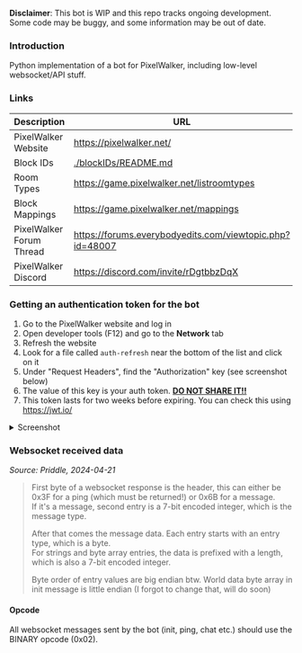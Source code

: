 **Disclaimer**: This bot is WIP and this repo tracks ongoing development. Some code may be buggy, and some information may be out of date.

### Introduction
Python implementation of a bot for PixelWalker, including low-level websocket/API stuff.

### Links
| Description              | URL                                                      |
|--------------------------|----------------------------------------------------------|
| PixelWalker Website      | https://pixelwalker.net/                                 |
| Block IDs                | [./blockIDs/README.md](./blockIDs/blockList)             |
| Room Types               | https://game.pixelwalker.net/listroomtypes               |
| Block Mappings           | https://game.pixelwalker.net/mappings                    |
| PixelWalker Forum Thread | https://forums.everybodyedits.com/viewtopic.php?id=48007 |
| PixelWalker Discord      | https://discord.com/invite/rDgtbbzDqX                    |

### Getting an authentication token for the bot
1. Go to the PixelWalker website and log in
2. Open developer tools (F12) and go to the **Network** tab
3. Refresh the website
4. Look for a file called `auth-refresh` near the bottom of the list and click on it
5. Under "Request Headers", find the "Authorization" key (see screenshot below)
6. The value of this key is your auth token. <u>**DO NOT SHARE IT!!**</u>
7. This token lasts for two weeks before expiring. You can check this using https://jwt.io/ 

<details>
<summary>Screenshot</summary>

![Finding the auth token](https://cdn.discordapp.com/attachments/1230093943941758977/1231626846005760131/image.png?ex=6627d2e2&is=66268162&hm=aca73c8570b63ce2ad7fddcf719373039d3e64207e9e0e8d09dba09ba3e1880f&)
</details>

### Websocket received data
*Source: Priddle, 2024-04-21*
> First byte of a websocket response is the header, this can either be 0x3F for a ping (which must be returned!) or 0x6B for a message.  
> If it's a message, second entry is a 7-bit encoded integer, which is the message type.
>
>After that comes the message data. Each entry starts with an entry type, which is a byte.  
>For strings and byte array entries, the data is prefixed with a length, which is also a 7-bit encoded integer.
>
>Byte order of entry values are big endian btw. World data byte array in init message is little endian (I forgot to change that, will do soon) 

#### Opcode
All websocket messages sent by the bot (init, ping, chat etc.) should use the BINARY opcode (0x02).
